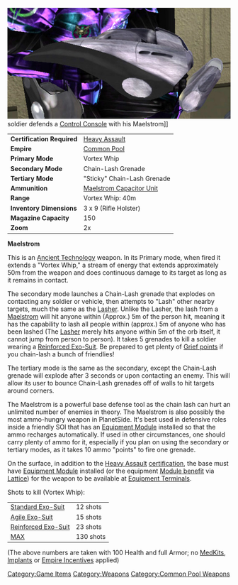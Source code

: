 ![](../images/Maelstrom.jpg "fig:Maelstrom.jpg") soldier defends a [Control
Console](../locations/Control_Console.md) with his Maelstrom\]\]

|                            |                                                         |
| -------------------------- | ------------------------------------------------------- |
| **Certification Required** | [Heavy Assault](../certifications/Heavy_Assault.md)                       |
| **Empire**                 | [Common Pool](../terminology/Common_Pool.md)                           |
| **Primary Mode**           | Vortex Whip                                             |
| **Secondary Mode**         | Chain-Lash Grenade                                      |
| **Tertiary Mode**          | "Sticky" Chain-Lash Grenade                             |
| **Ammunition**             | [Maelstrom Capacitor Unit](items/Maelstrom_Capacitor_Unit.md) |
| **Range**                  | Vortex Whip: 40m                                        |
| **Inventory Dimensions**   | 3 x 9 (Rifle Holster)                                   |
| **Magazine Capacity**      | 150                                                     |
| **Zoom**                   | 2x                                                      |

**Maelstrom**

This is an [Ancient Technology](../terminology/Ancient_Technology.md) weapon.
In its Primary mode, when fired it extends a "Vortex Whip," a stream of
energy that extends approximately 50m from the weapon and does
continuous damage to its target as long as it remains in contact.

The secondary mode launches a Chain-Lash grenade that explodes on
contacting any soldier or vehicle, then attempts to "Lash" other nearby
targets, much the same as the [Lasher](Lasher.md). Unlike the
Lasher, the lash from a [Maelstrom](Maelstrom.md) will hit
anyone within (Approx.) 5m of the person hit, meaning it has the
capability to lash all people within (approx.) 5m of anyone who has been
lashed (The [Lasher](Lasher.md) merely hits anyone within 5m of
the orb itself, it cannot jump from person to person). It takes 5
grenades to kill a soldier wearing a [Reinforced
Exo-Suit](../armor/Reinforced_Exo-Suit.md). Be prepared to get plenty of
[Grief points](../terminology/Grief_points.md) if you chain-lash a bunch of
friendlies!

The tertiary mode is the same as the secondary, except the Chain-Lash
grenade will explode after 3 seconds or upon contacting an enemy. This
will allow its user to bounce Chain-Lash grenades off of walls to hit
targets around corners.

The Maelstrom is a powerful base defense tool as the chain lash can hurt
an unlimited number of enemies in theory. The Maelstrom is also possibly
the most ammo-hungry weapon in PlanetSide. It's best used in defensive
roles inside a friendly SOI that has an [Equipment
Module](../items/Equipment_Module.md) installed so that the ammo
recharges automatically. If used in other circumstances, one should
carry plenty of ammo for it, especially if you plan on using the
secondary or tertiary modes, as it takes 10 ammo "points" to fire one
grenade.

On the surface, in addition to the [Heavy
Assault](../certifications/Heavy_Assault.md)
[certification](../certifications/Certifications.md), the base must have
[Equipment Module](../items/Equipment_Module.md) installed (or the
equipment [Module benefit](../etc/Module_benefit.md) via
[Lattice](../terminology/Lattice.md)) for the weapon to be available at
[Equipment Terminals](../items/Equipment_Terminal.md).

Shots to kill (Vortex Whip):

|                                               |           |
| --------------------------------------------- | --------- |
| [Standard Exo-Suit](../armor/Standard_Exo-Suit.md)     | 12 shots  |
| [Agile Exo-Suit](../armor/Agile_Exo-Suit.md)           | 15 shots  |
| [Reinforced Exo-Suit](../armor/Reinforced_Exo-Suit.md) | 23 shots  |
| [MAX](../items/Mechanized_Assault_Exo-Suit.md)         | 130 shots |

(The above numbers are taken with 100 Health and full Armor; no
[MedKits](../items/MedKit.md), [Implants](../implants/Implants.md) or [Empire
Incentives](../etc/Empire_Incentives.md) applied)

[Category:Game Items](Category:Game_Items.md)
[Category:Weapons](Category:Weapons.md) [Category:Common Pool
Weapons](Category:Common_Pool_Weapons.md)
